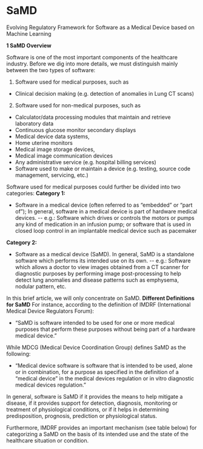 # SaMD
Evolving Regulatory Framework for Software as a Medical Device based on Machine Learning

**1 SaMD Overview**

Software is one of the most important components of the healthcare industry. Before we dig into more details, we must distinguish mainly between the two types of software: 
1. Software used for medical purposes, such as
- Clinical decision making (e.g. detection of anomalies in Lung CT scans)
2. Software used for non-medical purposes, such as
- Calculator/data processing modules that maintain and retrieve laboratory data
- Continuous glucose monitor secondary displays
- Medical device data systems, 
- Home uterine monitors
- Medical image storage devices, 
- Medical image communication devices 
- Any administrative service (e.g. hospital billing services) 
- Software used to make or maintain a device (e.g. testing, source code management, servicing, etc.)

Software used for medical purposes could further be divided into two categories:
**Category 1:**
- Software in a medical device (often referred to as “embedded” or “part of”); In general, software in a medical device is part of hardware medical devices.
-- e.g.: Software which drives or controls the motors or pumps any kind of medication in an infusion pump; or software that is used in closed loop control in an implantable medical device such as pacemaker

**Category 2:**
- Software as a medical device (SaMD). In general, SaMD is a standalone software which performs its intended use on its own.
-- e.g.: Software which allows a doctor to view images obtained from a CT scanner for diagnostic purposes by performing image post-processing to help detect lung anomalies and disease patterns such as emphysema, nodular pattern, etc.

In this brief article, we will only concentrate on SaMD. 
**Different Definitions for SaMD**
For instance, according to the definition of IMDRF (International Medical Device Regulators Forum): 
- “SaMD is software intended to be used for one or more medical purposes that perform these purposes without being part of a hardware medical device.”

While MDCG (Medical Device Coordination Group) defines SaMD as the following:
- “Medical device software is software that is intended to be used, alone or in combination, for a purpose as specified in the definition of a “medical device” in the medical devices regulation or in vitro diagnostic medical devices regulation.”

In general, software is SaMD if it provides the means to help mitigate a disease, if it provides support for detection, diagnosis, monitoring or treatment of physiological conditions, or if it helps in determining predisposition, prognosis, prediction or physiological status.

Furthermore, IMDRF provides an important mechanism (see table below) for categorizing a SaMD on the basis of its intended use and the state of the healthcare situation or condition.



